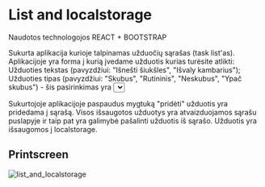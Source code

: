 # List and localstorage

Naudotos technologojos REACT + BOOTSTRAP

Sukurta aplikacija kurioje talpinamas užduočių sąrašas (task list'as). Aplikacijoje yra forma į kurią įvedame užduotis kurias turėsite atlikti:
Užduoties tekstas (pavyzdžiui: "Išnešti šiukšles", "Išvaly kambarius");
Užduoties tipas (pavyzdžiui: "Skubus", "Rutininis", "Neskubus", "Ypač skubus") - šis pasirinkimas yra <select> tipas.
  
  Sukurtojoje aplikacijoje paspaudus mygtuką "pridėti" užduotis yra pridedama į sąrašą. Visos išsaugotos užduotys yra atvaizduojamos sąrašu puslapyje ir taip pat yra galimybė pašalinti užduotis iš sąrašo. Užduotis yra išsaugomos į localstorage. 

## Printscreen
![list_and_localstorage](https://user-images.githubusercontent.com/117721797/214674110-c20c8271-82eb-4324-ad00-9ec90890aa43.jpg)

